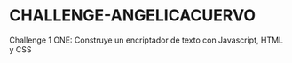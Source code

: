 # CHALLENGE-ANGELICACUERVO
 Challenge 1 ONE: Construye un encriptador de texto con Javascript, HTML y CSS
